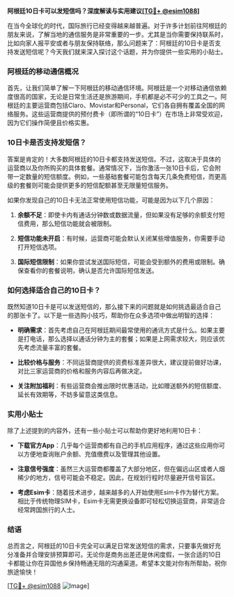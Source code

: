 **阿根廷10日卡可以发短信吗？深度解读与实用建议[[TG💪+ @esim1088](https://t.me/s/esim1088)]**

在当今全球化的时代，国际旅行已经变得越来越普遍。对于许多计划前往阿根廷的朋友来说，了解当地的通信服务是非常重要的一步。尤其是当你需要保持联系时，比如向家人报平安或者与朋友保持联络，那么问题来了：阿根廷的10日卡是否支持发送短信呢？今天我们就来深入探讨这个话题，并为你提供一些实用的小贴士。

### 阿根廷的移动通信概况

首先，让我们简单了解一下阿根廷的移动通信环境。阿根廷是一个对移动通信依赖度很高的国家，无论是日常生活还是旅游期间，手机都是必不可少的工具之一。阿根廷的主要运营商包括Claro、Movistar和Personal，它们各自拥有覆盖全国的网络服务。这些运营商提供的预付费卡（即所谓的“10日卡”）在市场上非常受欢迎，因为它们操作简便且价格实惠。

### 10日卡是否支持发短信？

答案是肯定的！大多数阿根廷的10日卡都支持发送短信。不过，这取决于具体的运营商以及你所购买的具体套餐。通常情况下，当你激活一张10日卡后，它会附带一定数量的短信额度。例如，一些基础套餐可能包含每天几条免费短信，而更高级的套餐则可能会提供更多的短信配额甚至无限量短信服务。

如果你发现自己的10日卡无法正常使用短信功能，可能是因为以下几个原因：

1. **余额不足**：即使卡内有通话分钟数或数据流量，但如果没有足够的余额支付短信费用，那么短信功能就会被限制。
   
2. **短信功能未开启**：有时候，运营商可能会默认关闭某些增值服务，你需要手动打开短信选项。

3. **国际短信限制**：如果你尝试发送国际短信，可能会受到额外的费用或限制。确保查看你的套餐说明，确认是否允许国际短信发送。

### 如何选择适合自己的10日卡？

既然知道10日卡是可以发送短信的，那么接下来的问题就是如何挑选最适合自己的那张卡了。以下是一些选购小技巧，帮助你在众多选项中做出明智的选择：

- **明确需求**：首先考虑自己在阿根廷期间最常使用的通讯方式是什么。如果主要是打电话，那么选择以通话分钟为主的套餐；如果是上网需求较大，则应该优先考虑流量丰富的套餐。

- **比较价格与服务**：不同运营商提供的资费标准差异很大，建议提前做好功课，对比三家运营商的价格和服务内容后再做决定。

- **关注附加福利**：有些运营商会推出限时优惠活动，比如赠送额外的短信额度、延长有效期等，不妨多留意这类信息。

### 实用小贴士

除了上述提到的内容外，还有一些小贴士可以帮助你更好地利用10日卡：

- **下载官方App**：几乎每个运营商都有自己的手机应用程序，通过这些应用你可以方便地查询账户余额、充值缴费以及管理其他设置。

- **注意信号强度**：虽然三大运营商都覆盖了大部分地区，但在偏远山区或者人烟稀少的地方，信号可能会不稳定。因此，在规划行程时尽量避开信号盲区。

- **考虑Esim卡**：随着技术进步，越来越多的人开始使用Esim卡作为替代方案。相比于传统物理SIM卡，Esim卡无需更换设备即可轻松切换运营商，非常适合经常跨国旅行的人士。

### 结语

总而言之，阿根廷的10日卡完全可以满足日常发送短信的需求，只要事先做好充分准备并合理安排预算即可。无论你是商务出差还是休闲度假，一张合适的10日卡都能让你在异国他乡保持畅通无阻的沟通渠道。希望本文能对你有所帮助，祝你旅途愉快！

[[TG💪+ @esim1088](https://t.me/s/esim1088) ![Image](https://i.postimg.cc/4NQfJmqS/Snipaste-2025-05-13-00-14-12.png)]